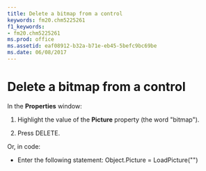 ```yaml
---
title: Delete a bitmap from a control
keywords: fm20.chm5225261
f1_keywords:
- fm20.chm5225261
ms.prod: office
ms.assetid: eaf08912-b32a-b71e-eb45-5befc9bc69be
ms.date: 06/08/2017
---
```



# Delete a bitmap from a control

In the **Properties** window:



1. Highlight the value of the **Picture** property (the word "bitmap").
    
2. Press DELETE.
    

Or, in code:


- Enter the following statement: Object.Picture = LoadPicture("")
    


